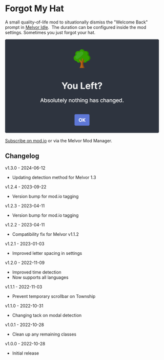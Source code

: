 # Forgot My Hat

A small quality-of-life mod to situationally dismiss the "Welcome Back" prompt in [Melvor Idle](https://melvoridle.com/).  The duration can be configured inside the mod settings.  Sometimes you just forgot your hat.

![You Left](assets/you-left.png "Welcome Back popup showing nothing has changed")

[Subscribe on mod.io](https://mod.io/g/melvoridle/m/forgot-my-hat) or via the Melvor Mod Manager.

## Changelog

v1.3.0 - 2024-06-12
- Updating detection method for Melvor 1.3

v1.2.4 - 2023-09-22
- Version bump for mod.io tagging

v1.2.3 - 2023-04-11
- Version bump for mod.io tagging

v1.2.2 - 2023-04-11
- Compatibility fix for Melvor v1.1.2

v1.2.1 - 2023-01-03
- Improved letter spacing in settings

v1.2.0 - 2022-11-09
- Improved time detection
- Now supports all languages

v1.1.1 - 2022-11-03
- Prevent temporary scrollbar on Township

v1.1.0 - 2022-10-31
- Changing tack on modal detection

v1.0.1 - 2022-10-28
- Clean up any remaining classes

v1.0.0 - 2022-10-28
- Initial release

